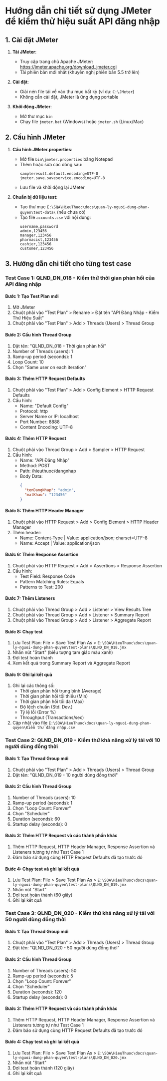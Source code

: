 # Hướng dẫn chi tiết sử dụng JMeter để kiểm thử hiệu suất API đăng nhập

## 1. Cài đặt JMeter

1. **Tải JMeter**:

   - Truy cập trang chủ Apache JMeter: https://jmeter.apache.org/download_jmeter.cgi
   - Tải phiên bản mới nhất (khuyến nghị phiên bản 5.5 trở lên)

2. **Cài đặt**:

   - Giải nén file tải về vào thư mục bất kỳ (ví dụ: `C:\JMeter`)
   - Không cần cài đặt, JMeter là ứng dụng portable

3. **Khởi động JMeter**:
   - Mở thư mục `bin`
   - Chạy file `jmeter.bat` (Windows) hoặc `jmeter.sh` (Linux/Mac)

## 2. Cấu hình JMeter

1. **Cấu hình JMeter.properties**:

   - Mở file `bin\jmeter.properties` bằng Notepad
   - Thêm hoặc sửa các dòng sau:
     ```
     sampleresult.default.encoding=UTF-8
     jmeter.save.saveservice.encoding=UTF-8
     ```
   - Lưu file và khởi động lại JMeter

2. **Chuẩn bị dữ liệu test**:
   - Tạo thư mục `E:\SQA\HieuThuoc\docs\quan-ly-nguoi-dung-phan-quyen\test-data\` (nếu chưa có)
   - Tạo file `accounts.csv` với nội dung:
     ```
     username,password
     admin,123456
     manager,123456
     pharmacist,123456
     cashier,123456
     customer,123456
     ```

## 3. Hướng dẫn chi tiết cho từng test case

### Test Case 1: QLND_DN_018 - Kiểm thử thời gian phản hồi của API đăng nhập

#### Bước 1: Tạo Test Plan mới

1. Mở JMeter
2. Chuột phải vào "Test Plan" > Rename > Đặt tên "API Đăng Nhập - Kiểm Thử Hiệu Suất"
3. Chuột phải vào "Test Plan" > Add > Threads (Users) > Thread Group

#### Bước 2: Cấu hình Thread Group

1. Đặt tên: "QLND_DN_018 - Thời gian phản hồi"
2. Number of Threads (users): 1
3. Ramp-up period (seconds): 1
4. Loop Count: 10
5. Chọn "Same user on each iteration"

#### Bước 3: Thêm HTTP Request Defaults

1. Chuột phải vào "Test Plan" > Add > Config Element > HTTP Request Defaults
2. Cấu hình:
   - Name: "Default Config"
   - Protocol: http
   - Server Name or IP: localhost
   - Port Number: 8888
   - Content Encoding: UTF-8

#### Bước 4: Thêm HTTP Request

1. Chuột phải vào Thread Group > Add > Sampler > HTTP Request
2. Cấu hình:
   - Name: "API Đăng Nhập"
   - Method: POST
   - Path: /hieuthuoc/dangnhap
   - Body Data:
     ```json
     {
       "tenDangNhap": "admin",
       "matKhau": "123456"
     }
     ```

#### Bước 5: Thêm HTTP Header Manager

1. Chuột phải vào HTTP Request > Add > Config Element > HTTP Header Manager
2. Thêm header:
   - Name: Content-Type | Value: application/json; charset=UTF-8
   - Name: Accept | Value: application/json

#### Bước 6: Thêm Response Assertion

1. Chuột phải vào HTTP Request > Add > Assertions > Response Assertion
2. Cấu hình:
   - Test Field: Response Code
   - Pattern Matching Rules: Equals
   - Patterns to Test: 200

#### Bước 7: Thêm Listeners

1. Chuột phải vào Thread Group > Add > Listener > View Results Tree
2. Chuột phải vào Thread Group > Add > Listener > Summary Report
3. Chuột phải vào Thread Group > Add > Listener > Aggregate Report

#### Bước 8: Chạy test

1. Lưu Test Plan: File > Save Test Plan As > `E:\SQA\HieuThuoc\docs\quan-ly-nguoi-dung-phan-quyen\test-plans\QLND_DN_018.jmx`
2. Nhấn nút "Start" (biểu tượng tam giác màu xanh)
3. Đợi test hoàn thành
4. Xem kết quả trong Summary Report và Aggregate Report

#### Bước 9: Ghi lại kết quả

1. Ghi lại các thông số:
   - Thời gian phản hồi trung bình (Average)
   - Thời gian phản hồi tối thiểu (Min)
   - Thời gian phản hồi tối đa (Max)
   - Độ lệch chuẩn (Std. Dev.)
   - Tỷ lệ lỗi (Error %)
   - Throughput (Transactions/sec)
2. Cập nhật vào file `E:\SQA\HieuThuoc\docs\quan-ly-nguoi-dung-phan-quyen\Kiểm thử đăng nhập.csv`

### Test Case 2: QLND_DN_019 - Kiểm thử khả năng xử lý tải với 10 người dùng đồng thời

#### Bước 1: Tạo Thread Group mới

1. Chuột phải vào "Test Plan" > Add > Threads (Users) > Thread Group
2. Đặt tên: "QLND_DN_019 - 10 người dùng đồng thời"

#### Bước 2: Cấu hình Thread Group

1. Number of Threads (users): 10
2. Ramp-up period (seconds): 1
3. Chọn "Loop Count: Forever"
4. Chọn "Scheduler"
5. Duration (seconds): 60
6. Startup delay (seconds): 0

#### Bước 3: Thêm HTTP Request và các thành phần khác

1. Thêm HTTP Request, HTTP Header Manager, Response Assertion và Listeners tương tự như Test Case 1
2. Đảm bảo sử dụng cùng HTTP Request Defaults đã tạo trước đó

#### Bước 4: Chạy test và ghi lại kết quả

1. Lưu Test Plan: File > Save Test Plan As > `E:\SQA\HieuThuoc\docs\quan-ly-nguoi-dung-phan-quyen\test-plans\QLND_DN_019.jmx`
2. Nhấn nút "Start"
3. Đợi test hoàn thành (60 giây)
4. Ghi lại kết quả

### Test Case 3: QLND_DN_020 - Kiểm thử khả năng xử lý tải với 50 người dùng đồng thời

#### Bước 1: Tạo Thread Group mới

1. Chuột phải vào "Test Plan" > Add > Threads (Users) > Thread Group
2. Đặt tên: "QLND_DN_020 - 50 người dùng đồng thời"

#### Bước 2: Cấu hình Thread Group

1. Number of Threads (users): 50
2. Ramp-up period (seconds): 5
3. Chọn "Loop Count: Forever"
4. Chọn "Scheduler"
5. Duration (seconds): 120
6. Startup delay (seconds): 0

#### Bước 3: Thêm HTTP Request và các thành phần khác

1. Thêm HTTP Request, HTTP Header Manager, Response Assertion và Listeners tương tự như Test Case 1
2. Đảm bảo sử dụng cùng HTTP Request Defaults đã tạo trước đó

#### Bước 4: Chạy test và ghi lại kết quả

1. Lưu Test Plan: File > Save Test Plan As > `E:\SQA\HieuThuoc\docs\quan-ly-nguoi-dung-phan-quyen\test-plans\QLND_DN_020.jmx`
2. Nhấn nút "Start"
3. Đợi test hoàn thành (120 giây)
4. Ghi lại kết quả
